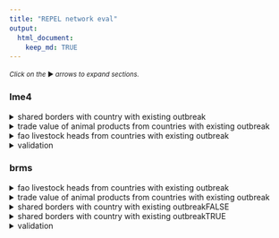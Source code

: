 ```yaml
---
title: "REPEL network eval"
output: 
  html_document:
    keep_md: TRUE
---
```


<small>_Click on the_ ▶ _︎arrows to expand sections._</small>




### lme4








<details>
<summary>shared borders with country with existing outbreak</summary>
![](network_model_eval_files/figure-html/lme-coef-1-1.png)<!-- -->
</details>
<details>
<summary>trade value of animal products from countries with existing outbreak</summary>
![](network_model_eval_files/figure-html/lme-coef-2-1.png)<!-- -->
</details>
<details>
<summary>fao livestock heads from countries with existing outbreak</summary>
![](network_model_eval_files/figure-html/lme-coef-3-1.png)<!-- -->
</details>

<details>
<summary>validation</summary>

```
## [1] TRUE
```

![](network_model_eval_files/figure-html/lme-validation-1.png)<!-- -->
</details>

### brms







<details>
<summary>fao livestock heads from countries with existing outbreak</summary>
![](network_model_eval_files/figure-html/brm-coef-1-1.png)<!-- -->
</details>
<details>
<summary>trade value of animal products from countries with existing outbreak</summary>
![](network_model_eval_files/figure-html/brm-coef-2-1.png)<!-- -->
</details>
<details>
<summary>shared borders with country with existing outbreakFALSE</summary>
![](network_model_eval_files/figure-html/brm-coef-3-1.png)<!-- -->
</details>
<details>
<summary>shared borders with country with existing outbreakTRUE</summary>
![](network_model_eval_files/figure-html/brm-coef-4-1.png)<!-- -->
</details>


<details>
<summary>validation</summary>
![](network_model_eval_files/figure-html/brm-validation-1.png)<!-- -->
</details>
